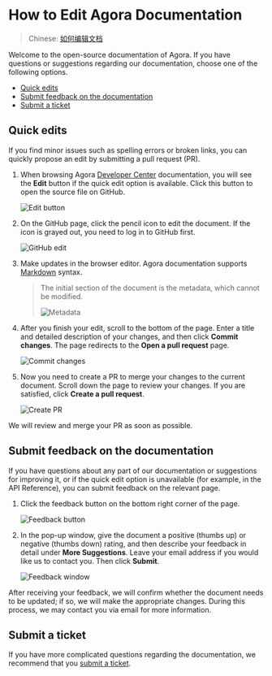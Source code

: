 
# How to Edit Agora Documentation

> Chinese: [如何编辑文档](README.zh.md)

Welcome to the open-source documentation of Agora. If you have questions or suggestions regarding our documentation, choose one of the following options.

- [Quick edits](#edit)
- [Submit feedback on the documentation](#feedback)
- [Submit a ticket](#ticket)

## <a name="edit"></a>Quick edits

If you find minor issues such as spelling errors or broken links, you can quickly propose an edit by submitting a pull request (PR).

1. When browsing Agora [Developer Center](http://docs.agora.io/) documentation, you will see the **Edit** button if the quick edit option is available. Click this button to open the source file on GitHub.

   ![Edit button](https://web-cdn.agora.io/docs-files/1602215619549)

2. On the GitHub page, click the pencil icon to edit the document. If the icon is grayed out, you need to log in to GitHub first.

   ![GitHub edit](https://web-cdn.agora.io/docs-files/1601456204569)

3. Make updates in the browser editor. Agora documentation supports [Markdown](https://en.wikipedia.org/wiki/Markdown) syntax.

   > The initial section of the document is the metadata, which cannot be modified.
   >
   > ![Metadata](https://web-cdn.agora.io/docs-files/1602215653647)

4. After you finish your edit, scroll to the bottom of the page. Enter a title and detailed description of your changes, and then click **Commit changes**. The page redirects to the **Open a pull request** page.

   ![Commit changes](https://web-cdn.agora.io/docs-files/1601456230185)

5. Now you need to create a PR to merge your changes to the current document. Scroll down the page to review your changes. If you are satisfied, click **Create a pull request**.

   ![Create PR](https://web-cdn.agora.io/docs-files/1602216236092)

We will review and merge your PR as soon as possible.

## <a name="feedback"></a>Submit feedback on the documentation

If you have questions about any part of our documentation or suggestions for improving it, or if the quick edit option is unavailable (for example, in the API Reference), you can submit feedback on the relevant page.

1. Click the feedback button on the bottom right corner of the page.

   ![Feedback button](https://web-cdn.agora.io/docs-files/1602215698770)
   
2. In the pop-up window, give the document a positive (thumbs up) or negative (thumbs down) rating, and then describe your feedback in detail under **More Suggestions**. Leave your email address if you would like us to contact you. Then click **Submit**.

   ![Feedback window](https://web-cdn.agora.io/docs-files/1602215723545)

After receiving your feedback, we will confirm whether the document needs to be updated; if so, we will make the appropriate changes. During this process, we may contact you via email for more information.

## <a name="ticket"></a>Submit a ticket

If you have more complicated questions regarding the documentation, we recommend that you [submit a ticket](https://agora-ticket.agora.io/).

